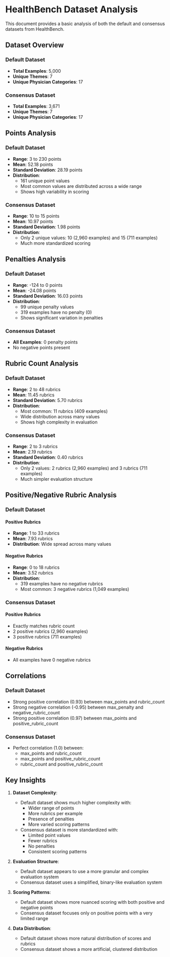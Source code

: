 # HealthBench Dataset Analysis

This document provides a basic analysis of both the default and consensus datasets from HealthBench.

## Dataset Overview

### Default Dataset
- **Total Examples**: 5,000
- **Unique Themes**: 7
- **Unique Physician Categories**: 17

### Consensus Dataset
- **Total Examples**: 3,671
- **Unique Themes**: 7
- **Unique Physician Categories**: 17

## Points Analysis

### Default Dataset
- **Range**: 3 to 230 points
- **Mean**: 52.18 points
- **Standard Deviation**: 28.19 points
- **Distribution**:
  - 161 unique point values
  - Most common values are distributed across a wide range
  - Shows high variability in scoring

### Consensus Dataset
- **Range**: 10 to 15 points
- **Mean**: 10.97 points
- **Standard Deviation**: 1.98 points
- **Distribution**:
  - Only 2 unique values: 10 (2,960 examples) and 15 (711 examples)
  - Much more standardized scoring

## Penalties Analysis

### Default Dataset
- **Range**: -124 to 0 points
- **Mean**: -24.08 points
- **Standard Deviation**: 16.03 points
- **Distribution**:
  - 99 unique penalty values
  - 319 examples have no penalty (0)
  - Shows significant variation in penalties

### Consensus Dataset
- **All Examples**: 0 penalty points
- No negative points present

## Rubric Count Analysis

### Default Dataset
- **Range**: 2 to 48 rubrics
- **Mean**: 11.45 rubrics
- **Standard Deviation**: 5.70 rubrics
- **Distribution**:
  - Most common: 11 rubrics (409 examples)
  - Wide distribution across many values
  - Shows high complexity in evaluation

### Consensus Dataset
- **Range**: 2 to 3 rubrics
- **Mean**: 2.19 rubrics
- **Standard Deviation**: 0.40 rubrics
- **Distribution**:
  - Only 2 values: 2 rubrics (2,960 examples) and 3 rubrics (711 examples)
  - Much simpler evaluation structure

## Positive/Negative Rubric Analysis

### Default Dataset
#### Positive Rubrics
- **Range**: 1 to 33 rubrics
- **Mean**: 7.93 rubrics
- **Distribution**: Wide spread across many values

#### Negative Rubrics
- **Range**: 0 to 18 rubrics
- **Mean**: 3.52 rubrics
- **Distribution**: 
  - 319 examples have no negative rubrics
  - Most common: 3 negative rubrics (1,049 examples)

### Consensus Dataset
#### Positive Rubrics
- Exactly matches rubric count
- 2 positive rubrics (2,960 examples)
- 3 positive rubrics (711 examples)

#### Negative Rubrics
- All examples have 0 negative rubrics

## Correlations

### Default Dataset
- Strong positive correlation (0.93) between max_points and rubric_count
- Strong negative correlation (-0.95) between max_penalty and negative_rubric_count
- Strong positive correlation (0.97) between max_points and positive_rubric_count

### Consensus Dataset
- Perfect correlation (1.0) between:
  - max_points and rubric_count
  - max_points and positive_rubric_count
  - rubric_count and positive_rubric_count

## Key Insights

1. **Dataset Complexity**:
   - Default dataset shows much higher complexity with:
     - Wider range of points
     - More rubrics per example
     - Presence of penalties
     - More varied scoring patterns
   - Consensus dataset is more standardized with:
     - Limited point values
     - Fewer rubrics
     - No penalties
     - Consistent scoring patterns

2. **Evaluation Structure**:
   - Default dataset appears to use a more granular and complex evaluation system
   - Consensus dataset uses a simplified, binary-like evaluation system

3. **Scoring Patterns**:
   - Default dataset shows more nuanced scoring with both positive and negative points
   - Consensus dataset focuses only on positive points with a very limited range

4. **Data Distribution**:
   - Default dataset shows more natural distribution of scores and rubrics
   - Consensus dataset shows a more artificial, clustered distribution 